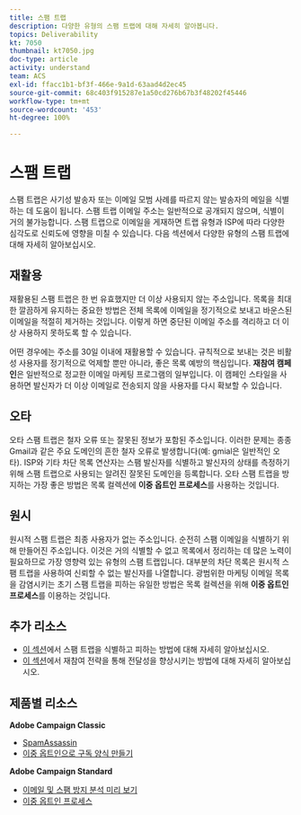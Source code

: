 ```yaml
---
title: 스팸 트랩
description: 다양한 유형의 스팸 트랩에 대해 자세히 알아봅니다.
topics: Deliverability
kt: 7050
thumbnail: kt7050.jpg
doc-type: article
activity: understand
team: ACS
exl-id: ffacc1b1-bf3f-466e-9a1d-63aad4d2ec45
source-git-commit: 68c403f915287e1a50cd276b67b3f48202f45446
workflow-type: tm+mt
source-wordcount: '453'
ht-degree: 100%

---
```


# 스팸 트랩

스팸 트랩은 사기성 발송자 또는 이메일 모범 사례를 따르지 않는 발송자의 메일을 식별하는 데 도움이 됩니다. 스팸 트랩 이메일 주소는 일반적으로 공개되지 않으며, 식별이 거의 불가능합니다. 스팸 트랩으로 이메일을 게재하면 트랩 유형과 ISP에 따라 다양한 심각도로 신뢰도에 영향을 미칠 수 있습니다. 다음 섹션에서 다양한 유형의 스팸 트랩에 대해 자세히 알아보십시오.

## 재활용

재활용된 스팸 트랩은 한 번 유효했지만 더 이상 사용되지 않는 주소입니다. 목록을 최대한 깔끔하게 유지하는 중요한 방법은 전체 목록에 이메일을 정기적으로 보내고 바운스된 이메일을 적절히 제거하는 것입니다. 이렇게 하면 중단된 이메일 주소를 격리하고 더 이상 사용하지 못하도록 할 수 있습니다.

어떤 경우에는 주소를 30일 이내에 재활용할 수 있습니다. 규칙적으로 보내는 것은 비활성 사용자를 정기적으로 억제할 뿐만 아니라, 좋은 목록 예방의 핵심입니다. **재참여 캠페인**&#x200B;은 일반적으로 정교한 이메일 마케팅 프로그램의 일부입니다. 이 캠페인 스타일을 사용하면 발신자가 더 이상 이메일로 전송되지 않을 사용자를 다시 확보할 수 있습니다.

## 오타

오타 스팸 트랩은 철자 오류 또는 잘못된 정보가 포함된 주소입니다. 이러한 문제는 종종 Gmail과 같은 주요 도메인의 흔한 철자 오류로 발생합니다(예: gmial은 일반적인 오타). ISP와 기타 차단 목록 연산자는 스팸 발신자를 식별하고 발신자의 상태를 측정하기 위해 스팸 트랩으로 사용되는 알려진 잘못된 도메인을 등록합니다. 오타 스팸 트랩을 방지하는 가장 좋은 방법은 목록 컬렉션에 **이중 옵트인 프로세스**&#x200B;를 사용하는 것입니다.

## 원시

원시적 스팸 트랩은 최종 사용자가 없는 주소입니다. 순전히 스팸 이메일을 식별하기 위해 만들어진 주소입니다. 이것은 거의 식별할 수 없고 목록에서 정리하는 데 많은 노력이 필요하므로 가장 영향력 있는 유형의 스팸 트랩입니다. 대부분의 차단 목록은 원시적 스팸 트랩을 사용하여 신뢰할 수 없는 발신자를 나열합니다. 광범위한 마케팅 이메일 목록을 감염시키는 초기 스팸 트랩을 피하는 유일한 방법은 목록 컬렉션을 위해 **이중 옵트인 프로세스**&#x200B;를 이용하는 것입니다.

## 추가 리소스

* [이 섹션](/help/additional-resources/all-about-spam-traps.md)에서 스팸 트랩을 식별하고 피하는 방법에 대해 자세히 알아보십시오.
* [이 섹션](/help/additional-resources/re-engagement.md)에서 재참여 전략을 통해 전달성을 향상시키는 방법에 대해 자세히 알아보십시오.

## 제품별 리소스

**Adobe Campaign Classic**

* [SpamAssassin](https://experienceleague.adobe.com/docs/campaign-classic/using/sending-messages/deliverability-management/spamassassin.html?lang=ko#sending-messages)
* [이중 옵트인으로 구독 양식 만들기](https://experienceleague.adobe.com/docs/campaign-classic/using/designing-content/web-forms/use-cases--web-forms.html?lang=ko#designing-content)

**Adobe Campaign Standard**

* [이메일 및 스팸 방지 분석 미리 보기](https://experienceleague.adobe.com/docs/campaign-standard-learn/tutorials/designing-content/email-designer/preview-your-email.html?lang=ko#designing-content)
* [이중 옵트인 프로세스](https://experienceleague.adobe.com/docs/campaign-standard/using/communication-channels/landing-pages/setting-up-a-double-opt-in-process.html?lang=ko#communication-channels)
